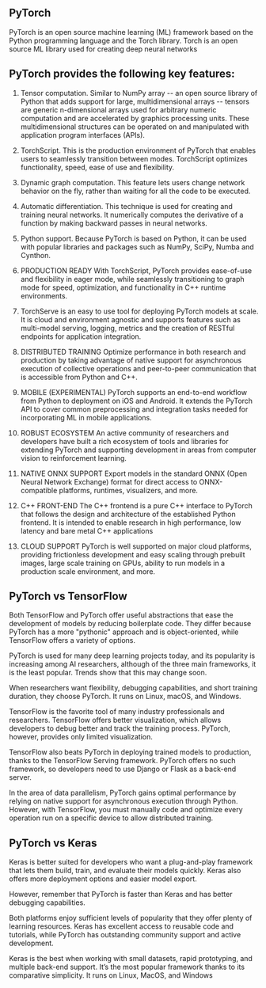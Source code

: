 ## PyTorch 

 PyTorch is an open source machine learning (ML) framework based on the Python programming language and the Torch library. Torch is an open source ML library used for creating deep neural networks

## PyTorch provides the following key features:

1. Tensor computation.  Similar to NumPy array -- an open source library of Python that adds support for large, multidimensional arrays -- tensors are generic n-dimensional arrays used for arbitrary numeric computation and are accelerated by graphics processing units. These multidimensional structures can be operated on and manipulated with application program interfaces (APIs).

2. TorchScript. This is the production environment of PyTorch that enables users to seamlessly transition between modes. TorchScript optimizes functionality, speed, ease of use and flexibility.

3. Dynamic graph computation. This feature lets users change network behavior on the fly, rather than waiting for all the code to be executed.

4. Automatic differentiation. This technique is used for creating and training neural networks. It numerically computes the derivative of a function by making backward passes in neural networks.

5. Python support. Because PyTorch is based on Python, it can be used with popular libraries and packages such as NumPy, SciPy, Numba and Cynthon.

6. PRODUCTION READY   With TorchScript, PyTorch provides ease-of-use and flexibility in eager mode, while seamlessly transitioning to graph mode for speed, optimization, and functionality in C++ runtime environments.

7. TorchServe is an easy to use tool for deploying PyTorch models at scale. It is cloud and environment agnostic and supports features such as multi-model serving, logging, metrics and the creation of RESTful endpoints for application integration.

8. DISTRIBUTED TRAINING  Optimize performance in both research and production by taking advantage of native support for asynchronous execution of collective operations and peer-to-peer communication that is accessible from Python and C++.

9. MOBILE (EXPERIMENTAL)
PyTorch supports an end-to-end workflow from Python to deployment on iOS and Android. It extends the PyTorch API to cover common preprocessing and integration tasks needed for incorporating ML in mobile applications.

10. ROBUST ECOSYSTEM An active community of researchers and developers have built a rich ecosystem of tools and libraries for extending PyTorch and supporting development in areas from computer vision to reinforcement learning.

11. NATIVE ONNX SUPPORT
Export models in the standard ONNX (Open Neural Network Exchange) format for direct access to ONNX-compatible platforms, runtimes, visualizers, and more.

12. C++ FRONT-END  The C++ frontend is a pure C++ interface to PyTorch that follows the design and architecture of the established Python frontend. It is intended to enable research in high performance, low latency and bare metal C++ applications

13. CLOUD SUPPORT
PyTorch is well supported on major cloud platforms, providing frictionless development and easy scaling through prebuilt images, large scale training on GPUs, ability to run models in a production scale environment, and more.

## PyTorch vs TensorFlow

Both TensorFlow and PyTorch offer useful abstractions that ease the development of models by reducing boilerplate code. They differ because PyTorch has a more "pythonic" approach and is object-oriented, while TensorFlow offers a variety of options.

PyTorch is used for many deep learning projects today, and its popularity is increasing among AI researchers, although of the three main frameworks, it is the least popular. Trends show that this may change soon.

When researchers want flexibility, debugging capabilities, and short training duration, they choose PyTorch. It runs on Linux, macOS, and Windows.

 TensorFlow is the favorite tool of many industry professionals and researchers. TensorFlow offers better visualization, 
 which allows developers to debug better and track the training process. PyTorch, however, provides only limited visualization.

TensorFlow also beats PyTorch in deploying trained models to production, thanks to the TensorFlow Serving framework. PyTorch offers no such framework, so developers need to use Django or Flask as a back-end server.

In the area of data parallelism, PyTorch gains optimal performance by relying on native support for asynchronous execution through Python. However, with TensorFlow, you must manually code and optimize every operation run on a specific device to allow distributed training.

## PyTorch vs Keras

 Keras is better suited for developers who want a plug-and-play framework that lets them build, train, and evaluate their models quickly. Keras also offers more deployment options and easier model export.

However, remember that PyTorch is faster than Keras and has better debugging capabilities.

Both platforms enjoy sufficient levels of popularity that they offer plenty of learning resources. Keras has excellent access to reusable code and tutorials, while PyTorch has outstanding community support and active development.

Keras is the best when working with small datasets, rapid prototyping, and multiple back-end support. It’s the most popular framework thanks to its comparative simplicity. It runs on Linux, MacOS, and Windows



